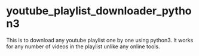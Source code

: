 # youtube_playlist_downloader_python3
This is to download any youtube playlist one by one using python3. It works for any number of videos in the playlist unlike any online tools.

